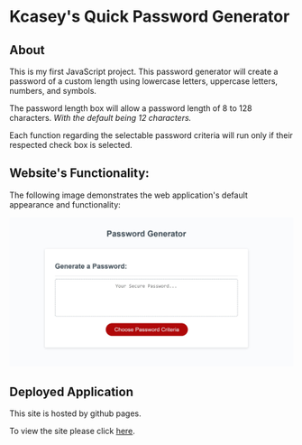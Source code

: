 # Kcasey's Quick Password Generator

## About
This is my first JavaScript project. This password generator will create a password of a custom length using lowercase letters, uppercase letters, numbers, and symbols. 

The password length box will allow a password length of 8 to 128 characters. *With the default being 12 characters.*

Each function regarding the selectable password criteria will run only if their respected check box is selected.

## Website's Functionality:

The following image demonstrates the web application's default appearance and functionality:

![Screenshot of live URL](/assets/images/website-functionality.jpg)

## Deployed Application

This site is hosted by github pages.

To view the site please click [here](https://kcaseychamberlain.github.io/quick-password-generator/).

